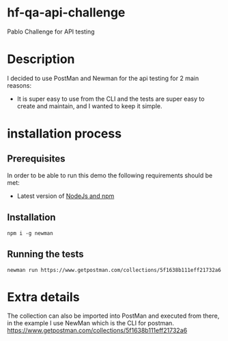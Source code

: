 # hf-qa-api-challenge
Pablo Challenge for API testing

# Description
I decided to use PostMan and Newman for the api testing for 2 main reasons:
* It is super easy to use from the CLI and the tests are super easy to create and maintain, and I wanted to keep it simple.

# installation process
## Prerequisites
In order to be able to run this demo the following requirements should be met:
* Latest version of [NodeJs and npm](https://nodejs.org/en/)

## Installation
```
npm i -g newman
```

## Running the tests
```
newman run https://www.getpostman.com/collections/5f1638b111eff21732a6
```

# Extra details
The collection can also be imported into PostMan and executed from there, in the example I use NewMan which is the CLI for postman. 
https://www.getpostman.com/collections/5f1638b111eff21732a6
